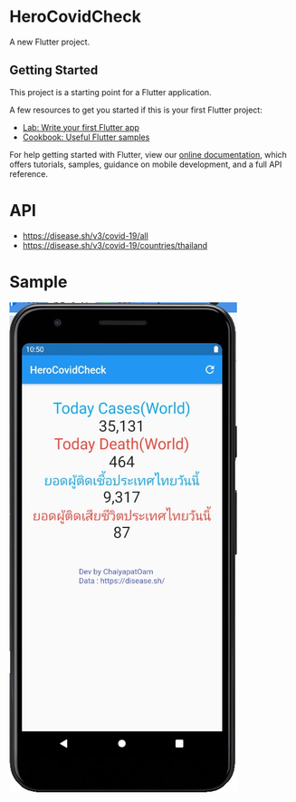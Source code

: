 # HeroCovidCheck

A new Flutter project.

## Getting Started

This project is a starting point for a Flutter application.

A few resources to get you started if this is your first Flutter project:

- [Lab: Write your first Flutter app](https://flutter.dev/docs/get-started/codelab)
- [Cookbook: Useful Flutter samples](https://flutter.dev/docs/cookbook)

For help getting started with Flutter, view our
[online documentation](https://flutter.dev/docs), which offers tutorials,
samples, guidance on mobile development, and a full API reference.

# API
- https://disease.sh/v3/covid-19/all
- https://disease.sh/v3/covid-19/countries/thailand
# Sample
![sample](https://github.com/ChaiyapatOam/HeroCovidCheck/blob/0069e5c36ec722c2fd35e5408d0b62d9f31c6c06/Screenshot%202021-07-14%20114914.jpg)
